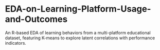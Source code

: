 # EDA-on-Learning-Platform-Usage-and-Outcomes
An R-based EDA of learning behaviors from a multi-platform educational dataset, featuring K-means to explore latent correlations with performance indicators.
